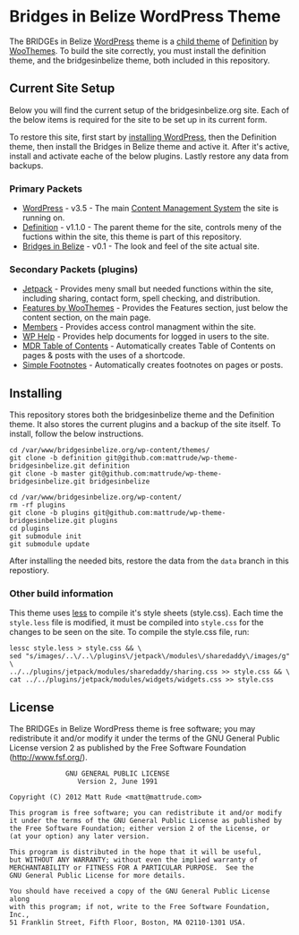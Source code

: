 # Bridges in Belize WordPress Theme
The BRIDGEs in Belize [WordPress](http://wordpress.org) theme is a [child theme](http://codex.wordpress.org/Child_Themes) of [Definition](http://www.woothemes.com/products/definition/) by [WooThemes](http://www.woothemes.com/).  To build the site correctly, you must install the definition theme, and the bridgesinbelize theme, both included in this repository.

## Current Site Setup

Below you will find the current setup of the bridgesinbelize.org site.  Each of the below items is required for the site to be set up in its current form.

To restore this site, first start by [installing WordPress](http://codex.wordpress.org/Installing_WordPress), then the Definition theme, then install the Bridges in Belize theme and active it. After it's active, install and activate eache of the below plugins.  Lastly restore any data from backups.

### Primary Packets

* [WordPress](http://wordpress.org) - v3.5 - The main [Content Management System](http://en.wikipedia.org/wiki/Content_management_system) the site is running on.
* [Definition](http://www.woothemes.com/products/definition/) - v1.1.0 - The parent theme for the site, controls meny of the fuctions within the site, this theme is part of this repository.
* [Bridges in Belize](https://github.com/mattrude/wp-theme-bridgesinbelize) - v0.1 - The look and feel of the site actual site.

### Secondary Packets (plugins)

* [Jetpack](http://jetpack.me/) - Provides meny small but needed functions within the site, including sharing, contact form, spell checking, and distribution.
* [Features by WooThemes](http://wordpress.org/extend/plugins/features-by-woothemes/) - Provides the Features section, just below the content section, on the main page.
* [Members](http://wordpress.org/extend/plugins/members/) - Provides access control managment within the site.
* [WP Help](http://wordpress.org/extend/plugins/wp-help/) - Provides help documents for logged in users to the site.
* [MDR Table of Contents](https://gist.github.com/4109124) - Automatically creates Table of Contents on pages & posts with the uses of a shortcode.
* [Simple Footnotes](http://wordpress.org/extend/plugins/simple-footnotes/) - Automatically creates footnotes on pages or posts.

## Installing

This repository stores both the bridgesinbelize theme and the Definition theme. It also stores the current plugins and a backup of the site itself.  To install, follow the below instructions.

    cd /var/www/bridgesinbelize.org/wp-content/themes/
    git clone -b definition git@github.com:mattrude/wp-theme-bridgesinbelize.git definition
    git clone -b master git@github.com:mattrude/wp-theme-bridgesinbelize.git bridgesinbelize
    
    cd /var/www/bridgesinbelize.org/wp-content/
    rm -rf plugins
    git clone -b plugins git@github.com:mattrude/wp-theme-bridgesinbelize.git plugins
    cd plugins
    git submodule init
    git submodule update

After installing the needed bits, restore the data from the `data` branch in this repostiory.

### Other build information

This theme uses [less](http://lesscss.org/) to compile it's style sheets (style.css).  Each time the `style.less` file is modified, it must be compiled into `style.css` for the changes to be seen on the site. To compile the style.css file, run:

    lessc style.less > style.css && \
    sed "s/images/..\/..\/plugins\/jetpack\/modules\/sharedaddy\/images/g" \
    ../../plugins/jetpack/modules/sharedaddy/sharing.css >> style.css && \
    cat ../../plugins/jetpack/modules/widgets/widgets.css >> style.css

## License

The BRIDGEs in Belize WordPress theme is free software; you may redistribute it and/or modify it under the terms of the GNU General Public License version 2 as published by the Free Software Foundation (http://www.fsf.org/).

                  GNU GENERAL PUBLIC LICENSE
                     Version 2, June 1991
    
    Copyright (C) 2012 Matt Rude <matt@mattrude.com>

    This program is free software; you can redistribute it and/or modify
    it under the terms of the GNU General Public License as published by
    the Free Software Foundation; either version 2 of the License, or
    (at your option) any later version.

    This program is distributed in the hope that it will be useful,
    but WITHOUT ANY WARRANTY; without even the implied warranty of
    MERCHANTABILITY or FITNESS FOR A PARTICULAR PURPOSE.  See the
    GNU General Public License for more details.

    You should have received a copy of the GNU General Public License along
    with this program; if not, write to the Free Software Foundation, Inc.,
    51 Franklin Street, Fifth Floor, Boston, MA 02110-1301 USA.
